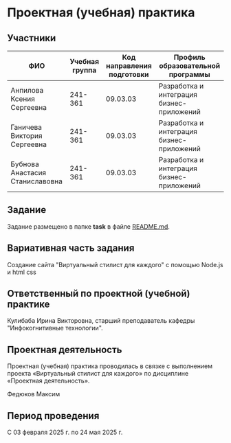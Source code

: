 # Проектная (учебная) практика

## Участники

| ФИО                             | Учебная группа | Код направления подготовки | Профиль образовательной программы |
|---------------------------------|----------------|-|-|
| Анпилова Ксения Сергеевна       | 241-361        |09.03.03|Разработка и интеграция бизнес-приложений|
| Ганичева Виктория Сергеевна     | 241-361        |09.03.03|Разработка и интеграция бизнес-приложений|
| Бубнова Анастасия Станиславовна | 241-361        |09.03.03|Разработка и интеграция бизнес-приложений|

## Задание

Задание размещено в папке **task** в файле [README.md](task/README.md).

## Вариативная часть задания

Создание сайта "Виртуальный стилист для каждого" с помощью Node.js и html css
## Ответственный по проектной (учебной) практике

Кулибаба Ирина Викторовна, старший преподаватель кафедры "Инфокогнитивные технологии".

## Проектная деятельность

Проектная (учебная) практика проводилась в связке с выполнением проекта «Виртуальный стилист для каждого» по дисциплине «Проектная деятельность».

Федюков Максим 

## Период проведения

С 03 февраля 2025 г. по 24 мая 2025 г.
